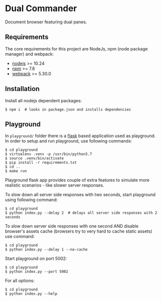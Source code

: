 # Dual Commander

Document browser featuring dual panes.


## Requirements

The core requirements for this project are NodeJs, npm (node package manager) and webpack:

* [nodejs](https://nodejs.org/en/) >= 10.24
* [npm](https://docs.npmjs.com/about-npm) >= 7.8
* [webpack](https://webpack.js.org/) >= 5.30.0

## Installation

Install all nodejs dependent packages:

    $ npm i  # looks in package.json and installs dependencies


## Playground

In `playground/` folder there is a [flask](https://flask.palletsprojects.com/en/2.0.x/) based application used as playground.
In order to setup and run playground, use following commands:

    $ cd playground
    $ virtualenv .venv -p /usr/bin/python3.7
    $ source .venv/bin/activate
    $ pip install -r requirements.txt
    $ cd ..
    $ make run

Playground flask app provides couple of extra features to simulate more
realistic scenarios - like slower server responses.

To slow down all server side responses with two seconds, start playground using
following command:

    $ cd playground
    $ python index.py --delay 2  # delays all server side responses with 2 seconds

To slow down server side responses with one second AND disable browser's assets cache
(browsers try to very hard to cache static assets) use command:

    $ cd playground
    $ python index.py --delay 1 --no-cache


Start playground on port 5002:

    $ cd playground
    $ python index.py --port 5002

For all options:

    $ cd playground
    $ python index.py --help

